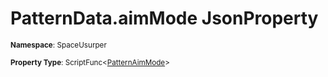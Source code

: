 # PatternData.aimMode JsonProperty

<small>**Namespace**: SpaceUsurper</small>

<small>**Property Type**: ScriptFunc&lt;[PatternAimMode](../PatternAimMode.md)&gt;</small>


